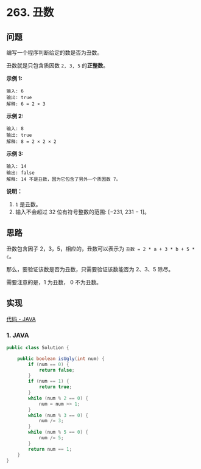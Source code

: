 # 263. 丑数

## 问题

编写一个程序判断给定的数是否为丑数。

丑数就是只包含质因数 `2, 3, 5` 的**正整数**。

**示例 1:**

```
输入: 6
输出: true
解释: 6 = 2 × 3
```

**示例 2:**

```
输入: 8
输出: true
解释: 8 = 2 × 2 × 2
```

**示例 3:**

```
输入: 14
输出: false 
解释: 14 不是丑数，因为它包含了另外一个质因数 7。
```

**说明：**

1. `1` 是丑数。
2. 输入不会超过 32 位有符号整数的范围: [−231,  231 − 1]。

## 思路

丑数包含因子 2，3，5，相应的，丑数可以表示为 `丑数 = 2 * a + 3 * b + 5 * c`。

那么，要验证该数是否为丑数，只需要验证该数能否为 2、3、5 除尽。

需要注意的是，1 为丑数， 0 不为丑数。

## 实现

[代码 - JAVA](Solution.java)

### 1. JAVA

```java
public class Solution {

    public boolean isUgly(int num) {
        if (num == 0) {
            return false;
        }
        if (num == 1) {
            return true;
        }
        while (num % 2 == 0) {
            num = num >> 1;
        }
        while (num % 3 == 0) {
            num /= 3;
        }
        while (num % 5 == 0) {
            num /= 5;
        }
        return num == 1;
    }
}
```

